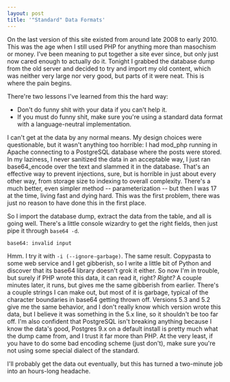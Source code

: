 ```yaml
---
layout: post
title: '"Standard" Data Formats'
---
```


On the last version of this site existed from around late 2008 to early 2010. This was the age when I still used PHP for anything more than masochism or money. I've been meaning to put together a site ever since, but only just now cared enough to actually do it. Tonight I grabbed the database dump from the old server and decided to try and import my old content, which was neither very large nor very good, but parts of it were neat. This is where the pain begins.

There're two lessons I've learned from this the hard way:
- Don't do funny shit with your data if you can't help it.
- If you must do funny shit, make sure you're using a standard data format with a language-neutral implementation.

I can't get at the data by any normal means. My design choices were questionable, but it wasn't anything too horrible: I had mod\_php running in Apache connecting to a PostgreSQL database where the posts were stored. In my laziness, I never sanitized the data in an acceptable way, I just ran base64\_encode over the text and slammed it in the database. That's an effective way to prevent injections, sure, but is horrible in just about every other way, from storage size to indexing to overall complexity. There's a much better, even simpler method -- parameterization -- but then I was 17 at the time, living fast and dying hard. This was the first problem, there was just no reason to have done this in the first place.

So I import the database dump, extract the data from the table, and all is going well. There's a little console wizardry to get the right fields, then just pipe it through `base64 -d`.

`base64: invalid input`

Hmm. I try it with `-i (--ignore-garbage)`. The same result. Copypasta to some web service and I get gibberish, so I write a little bit of Python and discover that its base64 library doesn't grok it either. So now I'm in trouble, but surely if PHP wrote this data, it can read it, right? *Right?* A couple minutes later, it runs, but gives me the same gibberish from earlier. There's a couple strings I can make out, but most of it is garbage, typical of the character boundaries in base64 getting thrown off. Versions 5.3 and 5.2 give me the same behavior, and I don't really know which version wrote this data, but I believe it was something in the 5.x line, so it shouldn't be too far off. I'm also confident that PostgreSQL isn't breaking anything because I know the data's good, Postgres 9.x on a default install is pretty much what the dump came from, and I trust it far more than PHP. At the very least, if you have to do some bad encoding scheme (just don't), make sure you're not using some special dialect of the standard.

I'll probably get the data out eventually, but this has turned a two-minute job into an hours-long headache.
